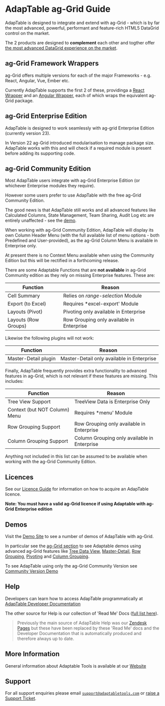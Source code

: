 # AdapTable ag-Grid Guide

AdapTable is designed to integrate and extend with ag-Grid - which is by far the most advanced, powerful, performant and feature-rich HTML5 DataGrid control on the market.

The 2 products are designed to **complement** each other and togther offer [the most advanced DataGrid experience on the market](https://medium.com/ag-grid/getting-more-from-your-datagrid-introducing-adaptable-blotter-2be5debd7e46).

## ag-Grid Framework Wrappers

ag-Grid offers multiple versions for each of the major Frameworks - e.g. React, Angular, Vue, Ember etc.

Currently AdapTable supports the first 2 of these, providinga a [React Wrapper](../../../adaptable-react-aggrid/README.md) and an [Angular Wrapper](../../../adaptable-ng-aggrid/README.md), each of which wraps the equivalent ag-Grid package.

## ag-Grid Enterprise Edition

AdapTable is designed to work seamlessly with ag-grid Enterprise Edition (currently version 23).

In Version 22 ag-Grid introduced modularisation to manage package size.  AdapTable works with this and will check if a required module is present before adding its supporting code.

## ag-Grid Community Edition

Most AdapTable users integrate with ag-Grid Enterprise Edition (or whichever Enterprise modules they require).

However some users prefer to use AdapTable with the free ag-Grid Community Edition.

The good news is that AdapTable still works and all advanced features like Calculated Columns, State Management, Team Sharing, Audit Log etc are entirely unaffected - see the [demo](https://demo.adaptabletools.com/aggridfeatures/aggridcommunityversiondemo).

When working with ag-Grid Community Edition, AdapTable will display its own Column Header Menu (with the full available list of menu options - both Predefined and User-provided), as the ag-Grid Column Menu is available in Enterprise only.

At present there is no Context Menu available when using the Community Edition but this will be rectified in a forthcoming release.

There are some Adaptable Functions that are **not available** in ag-Grid Community edition as they rely on missing Enterprise features.  These are:

| Function             | Reason                                    |
| -------------------- | ----------------------------------------- |
| Cell Summary         | Relies on *range-selection* Module        |
| Export (to Excel)    | Requires *excel-export' Module            |
| Layouts (Pivot)      | Pivoting only available in Enterprise     |
| Layouts (Row Groups) | Row Grouping only available in Enterprise |

Likewise the following plugins will not work:

| Function             | Reason                                     |
| -------------------- | ------------------------------------------ |
| Master-Detail plugin | Master-Detail only available in Enterprise |

Finally, AdapTable frequently provides extra functionality to advanced features in ag-Grid, which is not relevant if these features are missing.  This includes:

| Function                      | Reason                                       |
| ----------------------------- | -------------------------------------------- |
| Tree View Support             | TreeView Data is Enterprise Only             |
| Context (but NOT Column) Menu | Requires *menu' Module                       |
| Row Grouping Support          | Row Grouping only available in Enterprise    |
| Column Grouping Support       | Column Grouping only available in Enterprise |

Anything not included in this list can be assumed to be available when working with the ag-Grid Community Edition.

## Licences

See our [Licence Guide](../faqs/licences-faq.md) for information on how to acquire an AdapTable licence.

**Note: You must have a valid ag-Grid licence if using Adaptable with ag-Grid Enterprise edition**

## Demos

Visit the [Demo Site](https://demo.adaptabletools.com/) to see a number of demos of AdapTable with ag-Grid.

In particular see the [ag-Grid section](https://demo.adaptabletools.com/aggridfeatures) to see Adaptable demos using advanced ag-Grid features like [Tree Data View](https://demo.adaptabletools.com/aggridfeatures/aggridtreegriddemo), [Master-Detail](https://demo.adaptabletools.com/aggridfeatures/aggridmasterdetaildemo), [Row Grouping](https://demo.adaptabletools.com/aggridfeatures/aggridrowgroupingdemo), [Pivoting](https://demo.adaptabletools.com/aggridfeatures/aggridpivotingdemo) and [Column Grouping](https://demo.adaptabletools.com/aggridfeatures/aggridcolumngroupingdemo).

To see AdapTable using only the ag-Grid Community Version see [Community Version Demo](https://demo.adaptabletools.com/aggridfeatures/aggridcommunityversiondemo)

## Help

Developers can learn how to access AdapTable programmatically at [AdapTable Developer Documentation](https://api.adaptabletools.com) 

The other source for Help is our collection of 'Read Me' Docs ([full list here](https://github.com/AdaptableTools/adaptable/blob/master/packages/adaptable/readme/readme-list.md)).

> Previously the main source of AdapTable Help was our [Zendesk Pages](https://adaptabletools.zendesk.com/hc/en-us/articles/360007083017-Help-) but these have been replaced by these 'Read Me' docs and the Developer Documentation that is automatically produced and therefore always up to date.

## More Information

General information about Adaptable Tools is available at our [Website](http://www.adaptabletools.com) 

## Support

For all support enquiries please email [`support@adaptabletools.com`](mailto:support@adaptabletools.com) or [raise a Support Ticket](https://adaptabletools.zendesk.com/hc/en-us/requests/new).